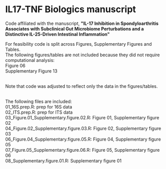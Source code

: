 # IL17-TNF Biologics manuscript<br/>
Code affiliated with the manuscript, <b>"IL-17 Inhibition in Spondyloarthritis Associates with Subclinical Gut Microbiome Perturbations and a Distinctive IL-25-Driven Intestinal Inflammation"</b><br/>

For feasibility code is split across Figures, Supplementary Figures and Tables.<br/>
The following figures/tables are not included because they did not require computational analysis:<br/>
Figure 06<br/>
Supplementary Figure 13<br/><br/>

Note that code was adjusted to reflect only the data in the figures/tables.<br/><br/>

The following files are included:<br/>
01_16S.prep.R: prep for 16S data<br/>
02_ITS.prep.R: prep for ITS data<br/>
03_Figure.01_Supplementary.figure.02.R: Figure 01, Supplementary figure 02<br/>
04_Figure.02_Supplementary.figure.03.R: Figure 02, Supplementary figure 03<br/>
06_Figure.04_Supplementary.figure.05.R: Figure 04, Supplementary figure 05<br/>
07_Figure.05_Supplementary.figure.06.R: Figure 05, Supplementary figure 06<br/>
08_Supplementary.figure.01.R: Supplementary figure 01<br/>
